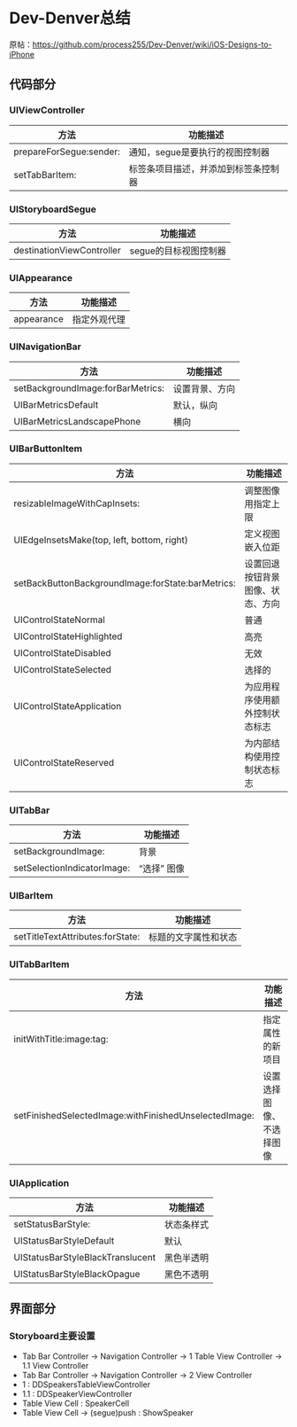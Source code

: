 # Dev-Denver总结

原帖：<https://github.com/process255/Dev-Denver/wiki/iOS-Designs-to-iPhone>

## 代码部分

### UIViewController
方法                 		|	功能描述
---------------------------	|	---------------------------
prepareForSegue:sender: 	|	通知，segue是要执行的视图控制器
setTabBarItem:			 	|	标签条项目描述，并添加到标签条控制器

### UIStoryboardSegue
方法								|	功能描述
----------------				|	----------------
destinationViewController		|	segue的目标视图控制器

### UIAppearance
方法				|	功能描述
-----------		|	-----------
appearance		|	指定外观代理

### UINavigationBar
方法									|	功能描述
-----------------					|	-----------------
setBackgroundImage:forBarMetrics:	|	设置背景、方向
UIBarMetricsDefault					|	默认，纵向
UIBarMetricsLandscapePhone			|	横向

### UIBarButtonItem
方法													|	功能描述
---------------------								|	---------------------
resizableImageWithCapInsets:						|	调整图像用指定上限
UIEdgeInsetsMake(top, left, bottom, right) 			|	定义视图嵌入位距
setBackButtonBackgroundImage:forState:barMetrics:	|	设置回退按钮背景图像、状态、方向
UIControlStateNormal		|	普通
UIControlStateHighlighted	|	高亮
UIControlStateDisabled		|	无效
UIControlStateSelected		|	选择的
UIControlStateApplication	|	为应用程序使用额外控制状态标志
UIControlStateReserved		|	为内部结构使用控制状态标志

### UITabBar
方法							|	功能描述
---------------				|	---------------
setBackgroundImage:			|	背景
setSelectionIndicatorImage:	|	“选择” 图像

### UIBarItem
方法									|	功能描述
-----------							|	-----------
setTitleTextAttributes:forState:	|	标题的文字属性和状态

### UITabBarItem
方法														|	功能描述
-------------											|	-------------
initWithTitle:image:tag:								|	指定属性的新项目
setFinishedSelectedImage:withFinishedUnselectedImage:	|	设置选择图像、不选择图像

### UIApplication
方法									|	功能描述
-----------------					|	-----------------
setStatusBarStyle:					|	状态条样式
UIStatusBarStyleDefault 			|	默认
UIStatusBarStyleBlackTranslucent	|	黑色半透明
UIStatusBarStyleBlackOpague			|	黑色不透明

## 界面部分

### Storyboard主要设置
* Tab Bar Controller -> Navigation Controller -> 1 Table View Controller -> 1.1 View Controller
* Tab Bar Controller -> Navigation Controller -> 2 View Controller
* 1 : DDSpeakersTableViewController
* 1.1 : DDSpeakerViewController
* Table View Cell : SpeakerCell
* Table View Cell -> (segue)push : ShowSpeaker